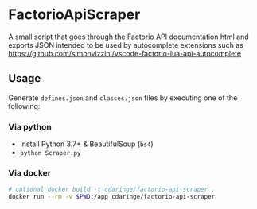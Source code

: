 # FactorioApiScraper

A small script that goes through the Factorio API documentation html and exports
JSON intended to be used by autocomplete extensions such as https://github.com/simonvizzini/vscode-factorio-lua-api-autocomplete

## Usage

Generate `defines.json` and `classes.json` files by executing one of the following:

### Via python

- Install Python 3.7+ & BeautifulSoup (`bs4`)
- `python Scraper.py`

### Via docker

```sh
# optional docker build -t cdaringe/factorio-api-scraper .
docker run --rm -v $PWD:/app cdaringe/factorio-api-scraper
```
